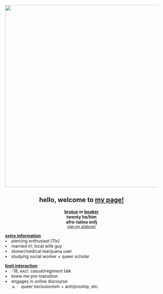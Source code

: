 <div align="center">
  <img src="https://files.catbox.moe/oor11d.png"" width="600">
  
## hello, welcome to <ins>my page!</ins>
**<ins>brutus</ins> or <ins>beaker</ins>\
twenty he/him\
afro-latino enfj**\
<sup>[sign my atabook!](https://hempderived.atabook.org)</sup>
</div>

**<ins>extra information</ins>**\
**•**  piercing enthusiast [11x]\
**•**  married irl; local wife guy\
**•**  stoner/medical marijuana user\
**•**  studying social worker + queer scholar

**<ins>limit interaction</ins>**\
**•**  -18, excl. casual/regiment talk\
**•**  knew me pre-transition\
**•**  engages in online discourse\
   ↘   queer exclusionism + anti/proship, etc.

